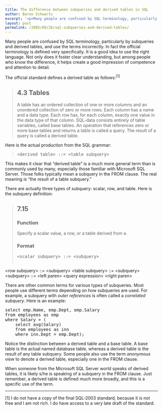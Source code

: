 ```yaml
---
title: The difference between subqueries and derived tables in SQL
author: Baron Schwartz
excerpt: '<p>Many people are confused by SQL terminology, particularly by subqueries and derived tables, and use the terms incorrectly.  In fact the official terminology is defined very specifically.  It is a good idea to use the right language.</p>'
layout: post
permalink: /2005/09/26/sql-subqueries-and-derived-tables/
---
```

Many people are confused by SQL terminology, particularly by subqueries and derived tables, and use the terms incorrectly. In fact the official terminology is defined very specifically. It is a good idea to use the right language. Not only does it foster clear understanding, but among people who know the difference, it helps create a good impression of competence and attention to detail.

The official standard defines a derived table as follows:<sup>[1]</sup>

> ## 4.3 Tables
> 
> A table has an ordered collection of one or more columns and an unordered collection of zero or more rows. Each column has a name and a data type. Each row has, for each column, exactly one value in the data type of that column. SQL-data consists entirely of table variables, called base tables. An operation that references zero or more base tables and returns a table is called a query. The result of a query is called a derived table.

Here is the actual production from the SQL grammar:

> <pre>&lt;derived table&gt; ::= &lt;table subquery&gt;</pre>

This makes it clear that &#8220;derived table&#8221; is a much more general term than is commonly used by many, especially those familiar with Microsoft SQL Server. Those folks typically mean a subquery in the FROM clause. The real meaning is &#8220;the result of a table subquery.&#8221;

There are actually three types of subquery: scalar, row, and table. Here is the subquery definition:

> ## 7.15 <subquery>
> 
> ### Function
> 
> Specify a scalar value, a row, or a table derived from a <query expression>.
> 
> ### Format
> 
> <pre>&lt;scalar subquery&gt; ::= &lt;subquery&gt;
&lt;row subquery&gt; ::= &lt;subquery&gt;
&lt;table subquery&gt; ::= &lt;subquery&gt;
&lt;subquery&gt; ::= &lt;left paren&gt; &lt;query expression&gt; &lt;right paren&gt;</pre>

There are other common terms for various types of subqueries. Most people use different terms depending on how subqueries are used. For example, a subquery with *outer references* is often called a *correlated subquery*. Here is an example:

<pre>select emp.Name, emp.Dept, emp.Salary
from employees as emp
where Salary > (
    select avg(Salary)
    from employees as inn
    where inn.Dept = emp.Dept);</pre>

Notice the distinction between a derived table and a base table. A base table is the actual named database table, whereas a derived table is the result of any table subquery. Some people also use the term *anonymous view* to denote a derived table, especially one in the FROM clause.

When someone from the Microsoft SQL Server world speaks of derived tables, it is likely s/he is speaking of a subquery in the FROM clause. Just remember, a derived table is defined much more broadly, and this is a specific use of the term.

* * *

<p class="footnote">
  [1] I do not have a copy of the final SQL-2003 standard, because it is not free and I am not rich. I do have access to a very late draft of the standard.
</p>